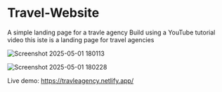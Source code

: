 # Travel-Website
A simple landing page for a travle agency 
Build using a YouTube tutorial video this iste is a landing page for travel agencies

![Screenshot 2025-05-01 180113](https://github.com/user-attachments/assets/f22a5f50-0510-400b-a090-a22f1697a093)

![Screenshot 2025-05-01 180228](https://github.com/user-attachments/assets/59e91ec7-cd1c-41c2-bb8e-619204cd9056)

Live demo:
https://travleagency.netlify.app/
